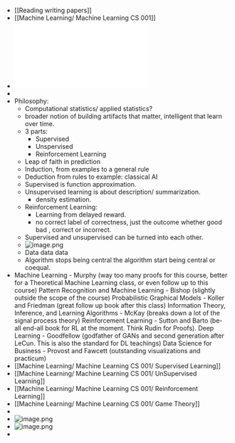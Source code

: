 - [[Reading writing papers]]
- [[Machine Learning/ Machine Learning CS 001]]
- ![MachineLearningTomMitchell.pdf](../assets/MachineLearningTomMitchell_1738937685209_0.pdf)
-
- Philosophy:
	- Computational statistics/ applied statistics?
	- broader notion of building artifacts that matter, intelligent that learn over time.
	- 3 parts:
		- Supervised
		- Unspervised
		- Reinforcement Learning
	- Leap of faith in prediction
	- Induction, from examples to a general rule
	- Deduction from rules to example: classical AI
	- Supervised is function approximation.
	- Unsupervised learning is about description/ summarization.
		- density estimation.
	- Reinforcement Learning:
		- Learning from delayed reward.
		- no correct label of correctness, just the outcome whether good bad , correct or incorrect.
	- Supervised and unsupervised can be turned into each other.
	- ![image.png](../assets/image_1736719423869_0.png)
	- Data data data
	- Algorithm stops being central the algorithm start being central or coequal.
- Machine Learning - Murphy (way too many proofs for this course, better for a Theoretical Machine Learning class, or even follow up to this course)
  Pattern Recognition and Machine Learning - Bishop (slightly outside the scope of the course)
  Probabilistic Graphical Models - Koller and Friedman (great follow up book after this class)
  Information Theory, Inference, and Learning Algorithms - McKay (breaks down a lot of the signal process theory)
  Reinforcement Learning - Sutton and Barto (be-all end-all book for RL at the moment. Think Rudin for Proofs).
  Deep Learning - Goodfellow (godfather of GANs and second generation after LeCun. This is also the standard for DL teachings)
  Data Science for Business - Provost and Fawcett (outstanding visualizations and practicum)
- [[Machine Learning/ Machine Learning CS 001/ Supervised Learning]]
- [[Machine Learning/ Machine Learning CS 001/ UnSupervised Learning]]
- [[Machine Learning/ Machine Learning CS 001/ Reinforcement  Learning]]
- [[Machine Learning/ Machine Learning CS 001/ Game Theory]]
-
- ![image.png](../assets/image_1745696963691_0.png)
- ![image.png](../assets/image_1745697110220_0.png)
-